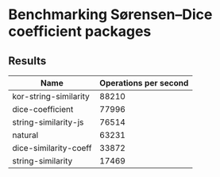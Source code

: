 # Benchmarking Sørensen–Dice coefficient packages

## Results
| Name                  | Operations per second |
| --------------------- | --------------------- |
| kor-string-similarity | 88210                 |
| dice-coefficient      | 77996                 |
| string-similarity-js  | 76514                 |
| natural               | 63231                 |
| dice-similarity-coeff | 33872                 |
| string-similarity     | 17469                 |
